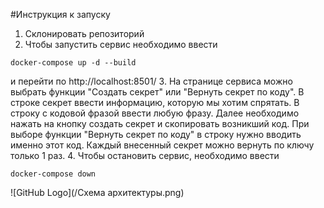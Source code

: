 #Инструкция к запуску
1. Склонировать репозиторий
2. Чтобы запустить сервис необходимо ввести
```docker
docker-compose up -d --build
```
и перейти по http://localhost:8501/
3. На странице сервиса можно выбрать функции "Создать секрет" или "Вернуть секрет по коду". В строке секрет ввести информацию, которую мы хотим спрятать. В строку с кодовой фразой ввести любую фразу. 
Далее необходимо нажать на кнопку создать секрет и скопировать возникший код. При выборе функции "Вернуть секрет по коду" в строку нужно вводить именно этот код. Каждый внесенный секрет можно вернуть по ключу только 1 раз.
4. Чтобы остановить сервис, необходимо ввести
```docker
docker-compose down
```
![GitHub Logo](/Схема архитектуры.png)

